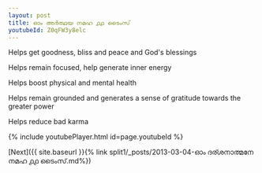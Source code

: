 ```yaml
---
layout: post
title: ഓം അർത്ഥയ നമഹ ൧൧ ടൈംസ്
youtubeId: Z0qFW3y8elc
---
```

 
 
Helps get goodness, bliss and peace and God's blessings
 
Helps remain focused, help generate inner energy 
 
Helps boost physical and mental health 
 
Helps remain grounded and generates a sense of gratitude towards the greater power 
 
Helps reduce bad karma
 
 
 
 


{% include youtubePlayer.html id=page.youtubeId %}
 
[Next]({{ site.baseurl }}{% link  split1/_posts/2013-03-04-ഓം ദര്ശനാത്മനേ നമഹ ൧൧ ടൈംസ്.md%})
 
